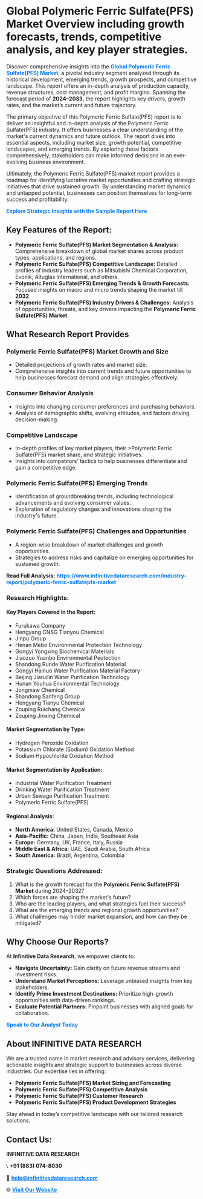 <h1>Global Polymeric Ferric Sulfate(PFS) Market Overview including growth forecasts, trends, competitive analysis, and key player strategies.</h1>
<p>
Discover comprehensive insights into the 
<a href="https://www.infinitivedataresearch.com/industry-report/polymeric-ferric-sulfatepfs-market" rel="dofollow" style="color: #007BFF; text-decoration: none;"><strong>Global Polymeric Ferric Sulfate(PFS) Market</strong></a>, a pivotal industry segment analyzed through its historical development, emerging trends, growth prospects, and competitive landscape. This report offers an in-depth analysis of production capacity, revenue structures, cost management, and profit margins. Spanning the forecast period of <strong>2024–2033</strong>, the report highlights key drivers, growth rates, and the market’s current and future trajectory.
</p>
<p>
The primary objective of this Polymeric Ferric Sulfate(PFS) report is to deliver an insightful and in-depth analysis of the Polymeric Ferric Sulfate(PFS) industry. It offers businesses a clear understanding of the market's current dynamics and future outlook. The report dives into essential aspects, including market size, growth potential, competitive landscapes, and emerging trends. By exploring these factors comprehensively, stakeholders can make informed decisions in an ever-evolving business environment.
</p>
<p>
Ultimately, the Polymeric Ferric Sulfate(PFS) market report provides a roadmap for identifying lucrative market opportunities and crafting strategic initiatives that drive sustained growth. By understanding market dynamics and untapped potential, businesses can position themselves for long-term success and profitability.
</p>
<p>
<a href="https://www.infinitivedataresearch.com/request-sample/reportId=102410" style="color: #007BFF; text-decoration: none;"><strong>Explore Strategic Insights with the Sample Report Here</strong></a>
</p>

<h2>Key Features of the Report:</h2>
<ul>
<li><strong>Polymeric Ferric Sulfate(PFS) Market Segmentation & Analysis:</strong> Comprehensive breakdown of global market shares across product types, applications, and regions.</li>
<li><strong>Polymeric Ferric Sulfate(PFS) Competitive Landscape:</strong> Detailed profiles of industry leaders such as Mitsubishi Chemical Corporation, Evonik, Altuglas International, and others.</li>
<li><strong>Polymeric Ferric Sulfate(PFS) Emerging Trends & Growth Forecasts:</strong> Focused insights on macro and micro trends shaping the market till <strong>2032</strong>.</li>
<li><strong>Polymeric Ferric Sulfate(PFS) Industry Drivers & Challenges:</strong> Analysis of opportunities, threats, and key drivers impacting the <strong>Polymeric Ferric Sulfate(PFS) Market</strong>.</li>
</ul>

<h2>What Research Report Provides</h2>
<h3>Polymeric Ferric Sulfate(PFS) Market Growth and Size</h3>
<ul>
<li>Detailed projections of growth rates and market size.</li>
<li>Comprehensive insights into current trends and future opportunities to help businesses forecast demand and align strategies effectively.</li>
</ul>

<h3>Consumer Behavior Analysis</h3>
<ul>
<li>Insights into changing consumer preferences and purchasing behaviors.</li>
<li>Analysis of demographic shifts, evolving attitudes, and factors driving decision-making.</li>
</ul>

<h3>Competitive Landscape</h3>
<ul>
<li>In-depth profiles of key market players, their >Polymeric Ferric Sulfate(PFS) market share, and strategic initiatives.</li>
<li>Insights into competitors' tactics to help businesses differentiate and gain a competitive edge.</li>
</ul>

<h3>Polymeric Ferric Sulfate(PFS) Emerging Trends</h3>
<ul>
<li>Identification of groundbreaking trends, including technological advancements and evolving consumer values.</li>
<li>Exploration of regulatory changes and innovations shaping the industry's future.</li>
</ul>

<h3>Polymeric Ferric Sulfate(PFS) Challenges and Opportunities</h3>
<ul>
<li>A region-wise breakdown of market challenges and growth opportunities.</li>
<li>Strategies to address risks and capitalize on emerging opportunities for sustained growth.</li>
</ul>
<p><strong>Read Full Analysis:</strong> <a href="https://www.infinitivedataresearch.com/industry-report/polymeric-ferric-sulfatepfs-market" rel="dofollow" style="color: #007BFF; text-decoration: none;"><strong>https://www.infinitivedataresearch.com/industry-report/polymeric-ferric-sulfatepfs-market</strong></a></p>
<h3>Research Highlights:</h3>
<h4>Key Players Covered in the Report:</h4>
<ul><li>Furukawa Company</li><li>Hengyang CNSG Tianyou Chemical</li><li>Jinpu Group</li><li>Henan Mebo Environmental Protection Technology</li><li>Gongyi Yongxing Biochemical Materials</li><li>Jiaozuo Yuanbo Environmental Peotection</li><li>Shandong Runde Water Purification Material</li><li>Gongyi Hainuo Water Purification Material Factory</li><li>Beijing Jiaruilin Water Purification Technology</li><li>Hunan Youhua Environmental Technology</li><li>Jongmaw Chemical</li><li>Shandong Sanfeng Group</li><li>Hengyang Tianyu Chemical</li><li>Zouping Ruichang Chemical</li><li>Zouping Jinxing Chemical</li></ul>
<h4>Market Segmentation by Type:</h4>
<ul><li>Hydrogen Peroxide Oxidation</li><li>Potassium Chlorate (Sodium) Oxidation Method</li><li>Sodium Hypochlorite Oxidation Method</li></ul>
<h4>Market Segmentation by Application:</h4>
<ul><li>Industrial Water Purification Treatment</li><li>Drinking Water Purification Treatment</li><li>Urban Sewage Purification Treatment</li><li>Polymeric Ferric Sulfate(PFS)</li></ul>

<h4>Regional Analysis:</h4>
<ul>
<li><strong>North America:</strong> United States, Canada, Mexico</li>
<li><strong>Asia-Pacific:</strong> China, Japan, India, Southeast Asia</li>
<li><strong>Europe:</strong> Germany, UK, France, Italy, Russia</li>
<li><strong>Middle East & Africa:</strong> UAE, Saudi Arabia, South Africa</li>
<li><strong>South America:</strong> Brazil, Argentina, Colombia</li>
</ul>

<h3>Strategic Questions Addressed:</h3>
<ol>
<li>What is the growth forecast for the <strong>Polymeric Ferric Sulfate(PFS) Market</strong> during 2024–2032?</li>
<li>Which forces are shaping the market's future?</li>
<li>Who are the leading players, and what strategies fuel their success?</li>
<li>What are the emerging trends and regional growth opportunities?</li>
<li>What challenges may hinder market expansion, and how can they be mitigated?</li>
</ol>

<h2>Why Choose Our Reports?</h2>
<p>At <strong>Infinitive Data Research</strong>, we empower clients to:</p>
<ul>
<li><strong>Navigate Uncertainty:</strong> Gain clarity on future revenue streams and investment risks.</li>
<li><strong>Understand Market Perceptions:</strong> Leverage unbiased insights from key stakeholders.</li>
<li><strong>Identify Prime Investment Destinations:</strong> Prioritize high-growth opportunities with data-driven rankings.</li>
<li><strong>Evaluate Potential Partners:</strong> Pinpoint businesses with aligned goals for collaboration.</li>
</ul>
<p><a href="https://www.infinitivedataresearch.com/industry-report/polymeric-ferric-sulfatepfs-market" rel="dofollow" style="color: #007BFF; text-decoration: none;"><strong>Speak to Our Analyst Today</strong></a></p>

<h2>About INFINITIVE DATA RESEARCH</h2>
<p>We are a trusted name in market research and advisory services, delivering actionable insights and strategic support to businesses across diverse industries. Our expertise lies in offering:</p>
<ul>
<li><strong>Polymeric Ferric Sulfate(PFS) Market Sizing and Forecasting</strong></li>
<li><strong>Polymeric Ferric Sulfate(PFS) Competitive Analysis</strong></li>
<li><strong>Polymeric Ferric Sulfate(PFS) Customer Research</strong></li>
<li><strong>Polymeric Ferric Sulfate(PFS) Product Development Strategies</strong></li>
</ul>
<p>Stay ahead in today’s competitive landscape with our tailored research solutions.</p>

<h2>Contact Us:</h2>
<p><strong>INFINITIVE DATA RESEARCH</strong></p>
<p>📞 <strong>+91 (883) 074-8030</strong></p>
<p>📧 <strong><a href="mailto:help@infinitivedataresearch.com" style="color: #007BFF;">help@infinitivedataresearch.com</a></strong></p>
<p>🌐 <strong><a href="https://www.infinitivedataresearch.com" rel="dofollow" style="color: #007BFF;">Visit Our Website</a></strong></p>